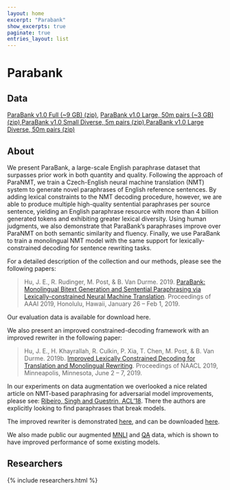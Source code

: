 ```yaml
---
layout: home
excerpt: "Parabank"
show_excerpts: true
paginate: true
entries_layout: list
---
```



Parabank
============


## Data

[ParaBank v1.0 Full (~9 GB) (zip)](http://cs.jhu.edu/~vandurme/data/parabank-1.0-full.zip),	[ParaBank v1.0 Large, 50m pairs (~3 GB) (zip)](http://cs.jhu.edu/~vandurme/data/parabank-1.0-50m.zip),[ParaBank v1.0 Small Diverse, 5m pairs (zip)](http://cs.jhu.edu/~vandurme/data/parabank-1.0-5m-diverse.zip),[ParaBank v1.0 Large Diverse, 50m pairs (zip)](http://cs.jhu.edu/~vandurme/data/parabank-1.0-50m-diverse.zip)


## About

We present ParaBank, a large-scale English paraphrase dataset that surpasses prior work in both quantity and quality. Following the approach of ParaNMT, we train a Czech-English neural machine translation (NMT) system to generate novel paraphrases of English reference sentences. By adding lexical constraints to the NMT decoding procedure, however, we are able to produce multiple high-quality sentential paraphrases per source sentence, yielding an English paraphrase resource with more than 4 billion generated tokens and exhibiting greater lexical diversity. Using human judgments, we also demonstrate that ParaBank’s paraphrases improve over ParaNMT on both semantic similarity and fluency. Finally, we use ParaBank to train a monolingual NMT model with the same support for lexically-constrained decoding for sentence rewriting tasks.

For a detailed description of the collection and our methods, please see the following papers:

> Hu, J. E., R. Rudinger, M. Post, & B. Van Durme. 2019. [ParaBank: Monolingual Bitext Generation and Sentential Paraphrasing via Lexically-constrained Neural Machine Translation](http://aaai.org/Papers/AAAI/2019/AAAI-HuJ.4052.pdf). Proceedings of AAAI 2019, Honolulu, Hawaii, January 26 – Feb 1, 2019.

Our evaluation data is available for download here.

We also present an improved constrained-decoding framework with an improved rewriter in the following paper:

> Hu, J. E., H. Khayrallah, R. Culkin, P. Xia, T. Chen, M. Post, & B. Van Durme. 2019b. [Improved Lexically Constrained Decoding for Translation and Monolingual Rewriting](http://cs.jhu.edu/~vandurme/papers/parabank-naacl19.pdf). Proceedings of NAACL 2019, Minneapolis, Minnesota, June 2 – 7, 2019.

In our experiments on data augmentation we overlooked a nice related article on NMT-based paraphrasing for adversarial model improvements, please see: [Ribeiro, Singh and Guestrin, ACL’18](https://aclweb.org/anthology/P18-1079). There the authors are explicitly looking to find paraphrases that break models.

The improved rewriter is demonstrated [here](http://demo.parabank.io/), and can be downloaded [here](https://github.com/decompositional-semantics-initiative/improved-ParaBank-rewriter/releases/tag/v0.1).

We also made public our augmented [MNLI](http://cs.jhu.edu/~vandurme/data/pMNLI-1.0.tar.gz) and [QA](https://drive.google.com/open?id=1TjzjEvu9xj7aOVd47MMEzDRiL5t1ITn0) data, which is shown to have improved performance of some existing models.

## Researchers

{% include researchers.html %}

